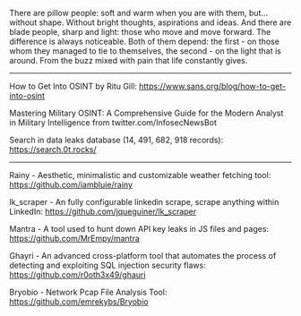 There are pillow people: soft and warm when you are with them, but... without shape. Without bright thoughts, aspirations and ideas. And there are blade people, sharp and light: those who move and move forward. The difference is always noticeable. Both of them depend: the first - on those whom they managed to tie to themselves, the second - on the light that is around. From the buzz mixed with pain that life constantly gives.

----

How to Get Into OSINT by Ritu Gill: https://www.sans.org/blog/how-to-get-into-osint

Mastering Military OSINT: A Comprehensive Guide for the Modern Analyst in Military Intelligence from twitter.com/InfosecNewsBot

Search in data leaks database (14, 491, 682, 918 records): https://search.0t.rocks/

----

Rainy - Aesthetic, minimalistic and customizable weather fetching tool: https://github.com/iambluie/rainy

lk_scraper - An fully configurable linkedin scrape, scrape anything within LinkedIn: https://github.com/jqueguiner/lk_scraper

Mantra - A tool used to hunt down API key leaks in JS files and pages: https://github.com/MrEmpy/mantra

Ghayri - An advanced cross-platform tool that automates the process of detecting and exploiting SQL injection security flaws: https://github.com/r0oth3x49/ghauri

Bryobio - Network Pcap File Analysis Tool: https://github.com/emrekybs/Bryobio











